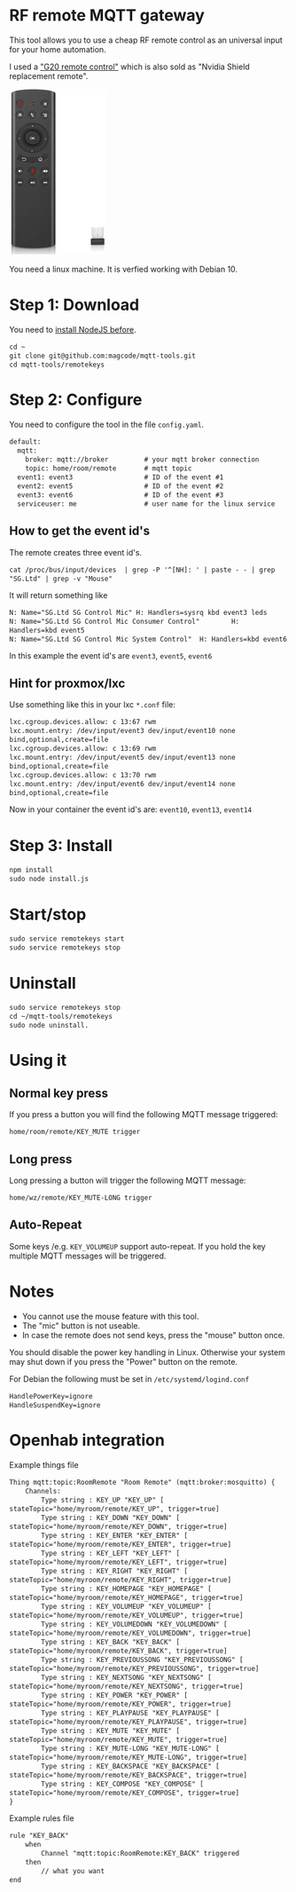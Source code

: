 # RF remote MQTT gateway

This tool allows you to use a cheap RF remote control as an universal input for your home automation.

I used a ["G20 remote control"](https://www.google.com/search?q=G20+remote+control) which is also sold as "Nvidia Shield replacement remote".

![image](docs/image.jpg)

You need a linux machine. It is verfied working with Debian 10.

# Step 1: Download
You need to [install NodeJS before](https://nodejs.org/en/download/package-manager).

```
cd ~
git clone git@github.com:magcode/mqtt-tools.git
cd mqtt-tools/remotekeys
```

# Step 2: Configure
You need to configure the tool in the file `config.yaml`.

```
default:
  mqtt:
    broker: mqtt://broker         # your mqtt broker connection
    topic: home/room/remote       # mqtt topic
  event1: event3                  # ID of the event #1
  event2: event5                  # ID of the event #2
  event3: event6                  # ID of the event #3
  serviceuser: me                 # user name for the linux service
```

## How to get the event id's
The remote creates three event id's.

```
cat /proc/bus/input/devices  | grep -P '^[NH]: ' | paste - - | grep "SG.Ltd" | grep -v "Mouse"
```

It will return something like

```
N: Name="SG.Ltd SG Control Mic" H: Handlers=sysrq kbd event3 leds
N: Name="SG.Ltd SG Control Mic Consumer Control"        H: Handlers=kbd event5
N: Name="SG.Ltd SG Control Mic System Control"  H: Handlers=kbd event6
```

In this example the event id's are `event3`, `event5`, `event6`

## Hint for proxmox/lxc
Use something like this in your lxc `*.conf` file:
```
lxc.cgroup.devices.allow: c 13:67 rwm
lxc.mount.entry: /dev/input/event3 dev/input/event10 none bind,optional,create=file
lxc.cgroup.devices.allow: c 13:69 rwm
lxc.mount.entry: /dev/input/event5 dev/input/event13 none bind,optional,create=file
lxc.cgroup.devices.allow: c 13:70 rwm
lxc.mount.entry: /dev/input/event6 dev/input/event14 none bind,optional,create=file
```
Now in your container the event id's are: `event10`, `event13`, `event14`


# Step 3: Install
```
npm install
sudo node install.js
```

# Start/stop
```
sudo service remotekeys start
sudo service remotekeys stop
```

# Uninstall
```
sudo service remotekeys stop
cd ~/mqtt-tools/remotekeys
sudo node uninstall.
```

# Using it

## Normal key press
If you press a button you will find the following MQTT message triggered:

```
home/room/remote/KEY_MUTE trigger
```

## Long press
Long pressing a button will trigger the following MQTT message:
```
home/wz/remote/KEY_MUTE-LONG trigger
```


## Auto-Repeat
Some keys /e.g. `KEY_VOLUMEUP` support auto-repeat. If you hold the key multiple MQTT messages will be triggered.

# Notes
* You cannot use the mouse feature with this tool.
* The "mic" button is not useable.
* In case the remote does not send keys, press the "mouse" button once.

You should disable the power key handling in Linux. Otherwise your system may shut down if you press the "Power" button on the remote.

For Debian the following must be set in `/etc/systemd/logind.conf`

```
HandlePowerKey=ignore
HandleSuspendKey=ignore
```

# Openhab integration

Example things file
```
Thing mqtt:topic:RoomRemote "Room Remote" (mqtt:broker:mosquitto) {
    Channels:
        Type string : KEY_UP "KEY_UP" [ stateTopic="home/myroom/remote/KEY_UP", trigger=true]
        Type string : KEY_DOWN "KEY_DOWN" [ stateTopic="home/myroom/remote/KEY_DOWN", trigger=true]
        Type string : KEY_ENTER "KEY_ENTER" [ stateTopic="home/myroom/remote/KEY_ENTER", trigger=true]
        Type string : KEY_LEFT "KEY_LEFT" [ stateTopic="home/myroom/remote/KEY_LEFT", trigger=true]
        Type string : KEY_RIGHT "KEY_RIGHT" [ stateTopic="home/myroom/remote/KEY_RIGHT", trigger=true]
        Type string : KEY_HOMEPAGE "KEY_HOMEPAGE" [ stateTopic="home/myroom/remote/KEY_HOMEPAGE", trigger=true]
        Type string : KEY_VOLUMEUP "KEY_VOLUMEUP" [ stateTopic="home/myroom/remote/KEY_VOLUMEUP", trigger=true]
        Type string : KEY_VOLUMEDOWN "KEY_VOLUMEDOWN" [ stateTopic="home/myroom/remote/KEY_VOLUMEDOWN", trigger=true]
        Type string : KEY_BACK "KEY_BACK" [ stateTopic="home/myroom/remote/KEY_BACK", trigger=true]
        Type string : KEY_PREVIOUSSONG "KEY_PREVIOUSSONG" [ stateTopic="home/myroom/remote/KEY_PREVIOUSSONG", trigger=true]
        Type string : KEY_NEXTSONG "KEY_NEXTSONG" [ stateTopic="home/myroom/remote/KEY_NEXTSONG", trigger=true]
        Type string : KEY_POWER "KEY_POWER" [ stateTopic="home/myroom/remote/KEY_POWER", trigger=true]
        Type string : KEY_PLAYPAUSE "KEY_PLAYPAUSE" [ stateTopic="home/myroom/remote/KEY_PLAYPAUSE", trigger=true]
        Type string : KEY_MUTE "KEY_MUTE" [ stateTopic="home/myroom/remote/KEY_MUTE", trigger=true]
        Type string : KEY_MUTE-LONG "KEY_MUTE-LONG" [ stateTopic="home/myroom/remote/KEY_MUTE-LONG", trigger=true]
        Type string : KEY_BACKSPACE "KEY_BACKSPACE" [ stateTopic="home/myroom/remote/KEY_BACKSPACE", trigger=true]
        Type string : KEY_COMPOSE "KEY_COMPOSE" [ stateTopic="home/myroom/remote/KEY_COMPOSE", trigger=true]        
}
```

Example rules file
```
rule "KEY_BACK"
    when
        Channel "mqtt:topic:RoomRemote:KEY_BACK" triggered
    then
        // what you want
end
```